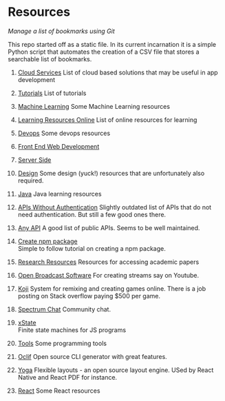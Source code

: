 # Resources

_Manage a list of bookmarks using Git_

This repo started off as a static file. In its current incarnation it is a simple Python script that
automates the creation of a CSV file that stores a searchable list of bookmarks.

1. [Cloud Services](cloud_services.md)
   List of cloud based solutions that may be useful in app development

2. [Tutorials](tutorials.md)
   List of tutorials

3. [Machine Learning](machine_learning)
   Some Machine Learning resources

4. [Learning Resources Online](developer_resources.md)
   List of online resources for learning

5. [Devops](Devops)
   Some devops resources

6. [Front End Web Development](fewd)

7. [Server Side](serverside)

10) [Design](design)
    Some design (yuck!) resources that are unfortunately also required.

11) [Java](java)
    Java learning resources

12) [APIs Without Authentication](https://shkspr.mobi/blog/2016/05/easy-apis-without-authentication/)
    Slightly outdated list of APIs that do not need authentication. But still a few good ones there.

13) [Any API](https://any-api.com/)
    A good list of public APIs. Seems to be well maintained.

14) [Create npm package](https://medium.freecodecamp.org/how-to-make-a-beautiful-tiny-npm-package-and-publish-it-2881d4307f78)  
    Simple to follow tutorial on creating a npm package.

15) [Research Resources](research)
    Resources for accessing academic papers

16) [Open Broadcast Software](https://obsproject.com/)
    For creating streams say on Youtube.

17) [Koji](https://withkoji.com/create)
    System for remixing and creating games online. There is a job posting on Stack overflow paying \$500 per game.

18) [Spectrum Chat](https://spectrum.chat/about)
    Community chat.

19) [xState](https://xstate.js.org/)  
    Finite state machines for JS programs

20. [Tools](tools)
    Some programming tools

21. [Oclif](https://oclif.io/)
    Open source CLI generator with great features.

22. [Yoga](https://yogalayout.com/)
    Flexible layouts - an open source layout engine. USed by React Native and React PDF for instance.

23. [React](React)
    Some React resources
